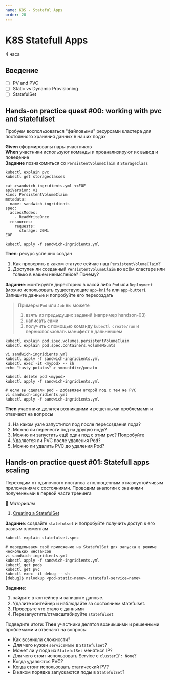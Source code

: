 ```yaml
---
name: K8S - Stateful Apps
order: 20
---
```


K8S Statefull Apps
==================
4 часа

Введение
--------------

- [ ] PV and PVC
- [ ] Static vs Dynamic Provisioning
- [ ] StatefulSet

Hands-on practice quest #00: working with pvc and statefulset
-------------------------------------------------------------
Пробуем воспользоваться "файловыми" ресурсами кластера для постоянного хранения данных в наших подах

**Given** сформированы пары участников  
**When** участники используют команды и проанализируют их вывод и поведение  
**Задание** познакомиться со `PersistentVolumeClaim` и `StorageClass`

```shell script
kubectl explain pvc
kubectl get storageclasses

cat >sandwich-ingridients.yml <<EOF
apiVersion: v1
kind: PersistentVolumeClaim
metadata:
  name: sandwich-ingridients
spec:
  accessModes:
    - ReadWriteOnce
  resources:
    requests:
      storage: 20Mi
EOF
```

`kubectl apply -f sandwich-ingridients.yml`

**Then**: ресурс успешно создан
1. Как проверить в каком статусе сейчас наш `PersistentVolumeClaim`?
1. Доступен ли созданный `PersistentVolumeClaim` во всём кластере или только в нашем неймспейсе? Почему?


**Задание**: монтируйте директорию в какой либо `Pod` или `Deployment` (можно использовать существующие `app-knife` или `app-butter`). Запишите данные и попробуйте его пересоздать

> Примеры `Pod` или `Job` вы можете
> 1. взять из предыдущих заданий (например handson-03)
> 2. написать сами
> 3. получить с помощью команду `kubectl create/run` и переиспользовать манифест в дальнейшем

```shell
kubectl explain pod.spec.volumes.persistentVolumeClaim
kubectl explain pod.spec.containers.volumeMounts

vi sandwich-ingridients.yml
kubectl apply -f sandwich-ingridients.yml
kubectl exec -it <mypod> -- sh
echo "tasty potatos" > <mountdir>/potato

kubectl delete pod <mypod>
kubectl apply -f sandwich-ingridients.yml

# если вы сделали pod - добавляем второй под с тем же PVC
vi sandwich-ingridients.yml 
kubectl apply -f sandwich-ingridients.yml
```

**Then** участники делятся возникшими и решенными проблемами и отвечают на вопросы
1. На каком узле запустился под после пересоздания пода?
1. Можно ли перенести под на другую ноду?
1. Можно ли запустить ещё один под с этим pvc? Попробуйте
1. Удаляется ли PVC после удаления Pod?
1. Можно ли удалить PVC до удаления Pod?

Hands-on practice quest #01: Statefull apps scaling
---------------------------------------------------
Переходим от одиночного инстанса к полноценным отказоустойчивым приложениям с состояниями.
Проводим аналогии с знаниями полученными в первой части тренинга

:shopping_cart: *Материалы*
1. [Creating a StatefulSet](https://kubernetes.io/docs/tutorials/stateful-application/basic-stateful-set/#creating-a-statefulset)

**Задание**: создайте `statefulset` и попробуйте получить доступ к его разным элементам

```shell
kubectl explain statefulset.spec

# переделываем своё приложение на StatefulSet для запуска в режиме нескольких инстансов
vi sandwich-ingridients.yml
kubectl apply -f sandwich-ingridients.yml
kubectl get pods
kubectl get pvc
kubectl exec -it debug -- sh
[debug]$ nslookup <pod-static-name>.<stateful-service-name>
```

**Задание**:
1. зайдите в контейнер и запишите данные.
1. Удалите контейнер и наблюдайте за состоянием statefulset.
1. Проверьте что стало с данными
1. Перезапустите/отмасштабируйте `statefulset`

Подведите итоги:
**Then** участники делятся возникшими и решенными проблемами и отвечают на вопросы
- Как возникли сложности?
- Для чего нужен `serviceName` в `StatefulSet`?
- Может ли у пода из `StatefulSet` меняться IP?
- Для чего стоит использовать Service с `clusterIP: None`?
- Когда удаляются PVC?
- Когда стоит использовать статический PV?
- В каком порядке запускаются поды в `StatefulSet`?